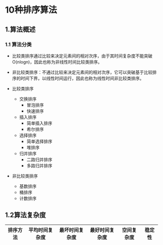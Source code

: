 # 10种排序算法
## 1.算法概述
### 1.1 算法分类
+ 比较类排序通过比较来决定元素间的相对次序，由于其时间复杂度不能突破O(nlogn)，因此也称为非线性时间比较类排序。
+ 非比较类排序：不通过比较来决定元素间的相对次序，它可以突破基于比较排序的时间下界，以线性时间运行，因此也称为线性时间非比较类排序。 

+ 比较类排序
    + 交换排序
        + 冒泡排序
        + 快速排序
    + 插入排序
        + 简单插入排序
        + 希尔排序
    + 选择排序
        + 简单选择排序
        + 堆排序
    + 归并排序
        + 二路归并排序
        + 多路归并排序
+ 非比较类排序
    + 基数排序
    + 桶排序
    + 计数排序
## 1.2算法复杂度  
|排序方法 | 平均时间复杂度 | 最坏时间复杂度 | 最好时间复杂度 | 空间复杂度 | 稳定性 |
|:--:|:--:|:--:|:--:|:--:|:--:|
